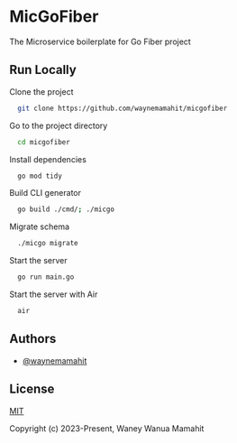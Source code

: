 
# MicGoFiber

The Microservice boilerplate for Go Fiber project

## Run Locally

Clone the project

```bash
  git clone https://github.com/waynemamahit/micgofiber
```

Go to the project directory

```bash
  cd micgofiber
```

Install dependencies

```bash
  go mod tidy
```

Build CLI generator

```bash
  go build ./cmd/; ./micgo
```

Migrate schema

```bash
  ./micgo migrate
```

Start the server

```bash
  go run main.go
```

Start the server with Air

```bash
  air
```


## Authors

- [@waynemamahit](https://www.github.com/waynemamahit)


## License

[MIT](https://github.com/waynemamahit/micgofiber/blob/main/LICENSE)

Copyright (c) 2023-Present, Waney Wanua Mamahit
